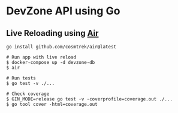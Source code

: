 # DevZone API using Go

## Live Reloading using [Air](https://github.com/cosmtrek/air)

```shell
go install github.com/cosmtrek/air@latest

# Run app with live reload
$ docker-compose up -d devzone-db
$ air

# Run tests
$ go test -v ./...

# Check coverage
$ GIN_MODE=release go test -v -coverprofile=coverage.out ./...
$ go tool cover -html=coverage.out
```
